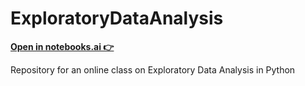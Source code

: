 # ExploratoryDataAnalysis

**[Open in notebooks.ai 👉](https://notebooks.ai/clone/gh/santiagobasulto/ExploratoryDataAnalysis)**

Repository for an online class on Exploratory Data Analysis in Python
